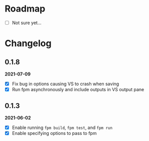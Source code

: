 # Roadmap

- [ ] Not sure yet...

# Changelog

## 0.1.8

**2021-07-09**

- [x] Fix bug in options causing VS to crash when saving
- [x] Run fpm asynchronously and include outputs in VS output pane

## 0.1.3

**2021-06-02**

- [x] Enable running `fpm build`, `fpm test`, and `fpm run`
- [x] Enable specifying options to pass to fpm